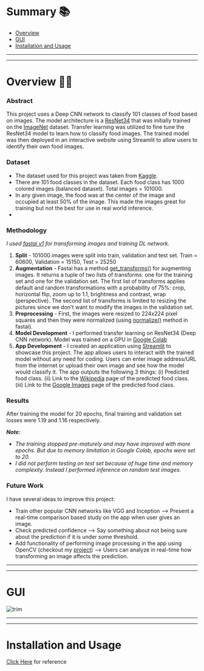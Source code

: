 # Summary 📚

  - [Overview](#overview)
  - [GUI](#gui)
  - [Installation and Usage](#installation-and-usage)

---
---
# Overview 👨‍💻

### Abstract
This project uses a Deep CNN network to classify 101 classes of food based on images. The model architecture is a [ResNet34](https://en.wikipedia.org/wiki/Residual_neural_network) that was initially trained on the [ImageNet](https://en.wikipedia.org/wiki/ImageNet) dataset. Transfer learning was utilized to fine tune the ResNet34 model to learn how to classify food images. The trained model was then deployed in an interactive website using Streamlit to allow users to identify their own food images.

### Dataset
* The dataset used for this project was taken from [Kaggle](https://www.kaggle.com/kmader/food41?select=images).
* There are 101 food classes in the dataset. Each food class has 1000 colored images (balanced dataset). Total images = 101000.
* In any given image, the food was at the center of the image and occupied at least 50% of the image. This made the images great for training but not the best for use in real world inference.
* 
### Methodology

*I used [fastai v1](https://github.com/fastai/fastai) for transforming images and training DL network.*

1. **Split** - 101000 images were split into train, validation and test set. Train = 60600, Validation = 15150, Test = 25250
2. **Augmentation** - Fastai has a method [get_transforms()](https://fastai1.fast.ai/vision.transform.html#get_transforms) for augmenting images. It returns a tuple of two lists of transforms: one for the training set and one for the validation set. The first list of transforms applies default and random transformations with a probability of 75%: crop, horizontal flip, zoom up to 1.1, brightness and contrast, wrap (perspective). The second list of transforms is limited to resizing the pictures since we don't want to modify the images in the validation set.
3. **Preprocessing** - First, the images were resized to 224x224 pixel squares and then they were normalized (using [normalize()](https://fastai1.fast.ai/vision.data.html#ImageDataBunch.normalize) method in fastai).
4. **Model Development** - I performed transfer learning on ResNet34 (Deep CNN network). Model was trained on a GPU in [Google Colab](https://colab.research.google.com
)
5. **App Development** - I created an application using [Streamlit](https://streamlit.io/) to showcase this project. The app allows users to interact with the trained model without any need for coding. Users can enter image address/URL from the internet or upload their own image and see how the model would classify it. The app outputs the following 3 things: (i) Predicted food class. (ii) Link to the [Wikipedia](https://www.wikipedia.org/) page of the predicted food class. (iii) Link to the [Google Images](https://www.google.com/imghp?hl=EN) page of the predicted food class.

### Results
After training the model for 20 epochs, final training and validation set losses were 1.19 and 1.16 respectively.

***Note:***
* *The training stopped pre-maturely and may have improved with more epochs. But due to memory limitation in Google Colab, epochs were set to 20.*
* *I did not perform testing on test set because of huge time and memory complexity. Instead I performed inference on random test images.*

### Future Work
I have several ideas to improve this project:
* Train other popular CNN networks like VGG and Inception --> Present a real-time comparison based study on the app when user gives an image.
* Check predicted confidence --> Say something about not being sure about the prediction if it is under some threshold.
* Add functionality of performing image processing in the app using OpenCV (checkout my [project](https://github.com/AparGarg99/Tutorials/tree/master/streamlit_frontend_tutorial/app7_opencv_tutorial)) --> Users can analyze in real-time how transforming an image affects the prediction.
---
---

# GUI
![trim](https://user-images.githubusercontent.com/54896849/119932196-6e3b8880-bfa0-11eb-8c26-1c0f32bd98ce.gif)

---
---
# Installation and Usage
[Click Here](https://github.com/AparGarg99/Tutorials/blob/master/streamlit_frontend_tutorial/README.md#installation-and-usage) for reference
